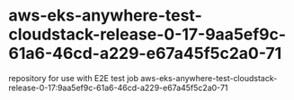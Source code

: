 # aws-eks-anywhere-test-cloudstack-release-0-17-9aa5ef9c-61a6-46cd-a229-e67a45f5c2a0-71
repository for use with E2E test job aws-eks-anywhere-test-cloudstack-release-0-17:9aa5ef9c-61a6-46cd-a229-e67a45f5c2a0-71
